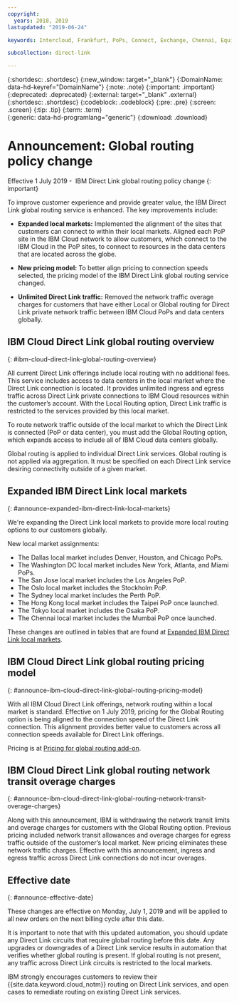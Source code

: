 ```yaml
---
copyright:
  years: 2018, 2019
lastupdated: "2019-06-24"

keywords: Intercloud, Frankfurt, PoPs, Connect, Exchange, Chennai, Equinix, Megaport, Kinx, diversity, Bluefringe, CenturyLink, BT, Sao Paulo, Tokyo, Japan, PCCW, Colt, blog, service provider, partner, Telia, Internexion, Packet Fabric, global routing, expanded, market

subcollection: direct-link

---
```


{:shortdesc: .shortdesc}
{:new_window: target="_blank"}
{:DomainName: data-hd-keyref="DomainName"}
{:note: .note}
{:important: .important}
{:deprecated: .deprecated}
{:external: target="_blank" .external}
{:shortdesc: .shortdesc}
{:codeblock: .codeblock}
{:pre: .pre}
{:screen: .screen}
{:tip: .tip}
{:term: .term}  
{:generic: data-hd-programlang="generic"}
{:download: .download}  

# Announcement: Global routing policy change

Effective 1 July 2019 -  IBM Direct Link global routing policy change
{: important}

To improve customer experience and provide greater value, the IBM Direct Link global routing service is enhanced. The key improvements include:

* **Expanded local markets:** Implemented the alignment of the sites that customers can connect to within their local markets. Aligned each PoP site in the IBM Cloud network to allow customers, which connect to the IBM Cloud in the PoP sites, to connect to resources in the data centers that are located across the globe.

* **New pricing model:** To better align pricing to connection speeds selected, the pricing model of the IBM Direct Link global routing service changed.

* **Unlimited Direct Link traffic:** Removed the network traffic overage charges for customers that have either Local or Global routing for Direct Link private network traffic between IBM Cloud PoPs and data centers globally.

## IBM Cloud Direct Link global routing overview
{: #ibm-cloud-direct-link-global-routing-overview}

All current Direct Link offerings include local routing with no additional fees. This service includes access to data centers in the local market where the Direct Link connection is located. It provides unlimited ingress and egress traffic across Direct Link private connections to IBM Cloud resources within the customer’s account. With the Local Routing option, Direct Link traffic is restricted to the services provided by this local market.

To route network traffic outside of the local market to which the Direct Link is connected (PoP or data center), you must add the Global Routing option, which expands access to include all of IBM Cloud data centers globally.

Global routing is applied to individual Direct Link services. Global routing is not applied via aggregation. It must be specified on each Direct Link service desiring connectivity outside of a given market.

## Expanded IBM Direct Link local markets
{: #announce-expanded-ibm-direct-link-local-markets}

We're expanding the Direct Link local markets to provide more local routing options to our customers globally.

New local market assignments:

* The Dallas local market includes Denver, Houston, and Chicago PoPs.
* The Washington DC local market includes New York, Atlanta, and Miami PoPs.
* The San Jose local market includes the Los Angeles PoP.
* The Oslo local market includes the Stockholm PoP.
* The Sydney local market includes the Perth PoP.
* The Hong Kong local market includes the Taipei PoP once launched.
* The Tokyo local market includes the Osaka PoP.
* The Chennai local market includes the Mumbai PoP once launched.

These changes are outlined in tables that are found at [Expanded IBM Direct Link local markets](/docs/infrastructure/direct-link?topic=direct-link-pricing-for-ibm-cloud-direct-link#expanded-ibm-cloud-direct-link-local-markets).

## IBM Cloud Direct Link global routing pricing model
{: #announce-ibm-cloud-direct-link-global-routing-pricing-model}

With all IBM Cloud Direct Link offerings, network routing within a local market is standard. Effective on 1 July 2019, pricing for the Global Routing option is being aligned to the connection speed of the Direct Link connection. This alignment provides better value to customers across all connection speeds available for Direct Link offerings.

Pricing is at [Pricing for global routing add-on](/docs/infrastructure/direct-link?topic=direct-link-pricing-for-ibm-cloud-direct-link#pricing-for-global-routing-add-on).

## IBM Cloud Direct Link global routing network transit overage charges
{: #announce-ibm-cloud-direct-link-global-routing-network-transit-overage-charges}

Along with this announcement, IBM is withdrawing the network transit limits and overage charges for customers with the Global Routing option. Previous pricing included network transit allowances and overage charges for egress traffic outside of the customer’s local market. New pricing eliminates these network traffic charges. Effective with this announcement, ingress and egress traffic across Direct Link connections do not incur overages.

## Effective date
{: #announce-effective-date}

These changes are effective on Monday, July 1, 2019 and will be applied to all new orders on the next billing cycle after this date.

It is important to note that with this updated automation, you should update any Direct Link circuits that require global routing before this date. Any upgrades or downgrades of a Direct Link service results in automation that verifies whether global routing is present. If global routing is not present, any traffic across Direct Link circuits is restricted to the local markets.

IBM strongly encourages customers to review their {{site.data.keyword.cloud_notm}} routing on Direct Link services, and  open cases to remediate routing on existing Direct Link services.
